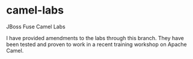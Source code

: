 # camel-labs
JBoss Fuse Camel Labs

I have provided amendments to the labs through this branch. They have been tested and proven to work in a recent training workshop on Apache Camel.
